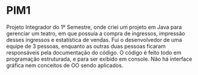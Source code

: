 # PIM1
Projeto Integrador do 1º Semestre, onde criei um projeto em Java para gerenciar um teatro, em que possuía a compra de ingressos, impressão desses ingressos e estatística de vendas. Fui o desenvolvedor de uma equipe de 3 pessoas, enquanto as outras duas pessoas ficaram responsáveis pela documentação do código. O código é feito todo em programação estruturada, e para ser exibido em console. Não há interface gráfica nem conceitos de OO sendo aplicados.

